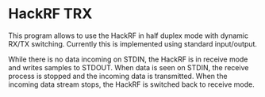# HackRF TRX

This program allows to use the HackRF in half duplex mode with dynamic RX/TX
switching. Currently this is implemented using standard input/output.

While there is no data incoming on STDIN, the HackRF is in receive mode and
writes samples to STDOUT. When data is seen on STDIN, the receive process is
stopped and the incoming data is transmitted. When the incoming data stream
stops, the HackRF is switched back to receive mode.
